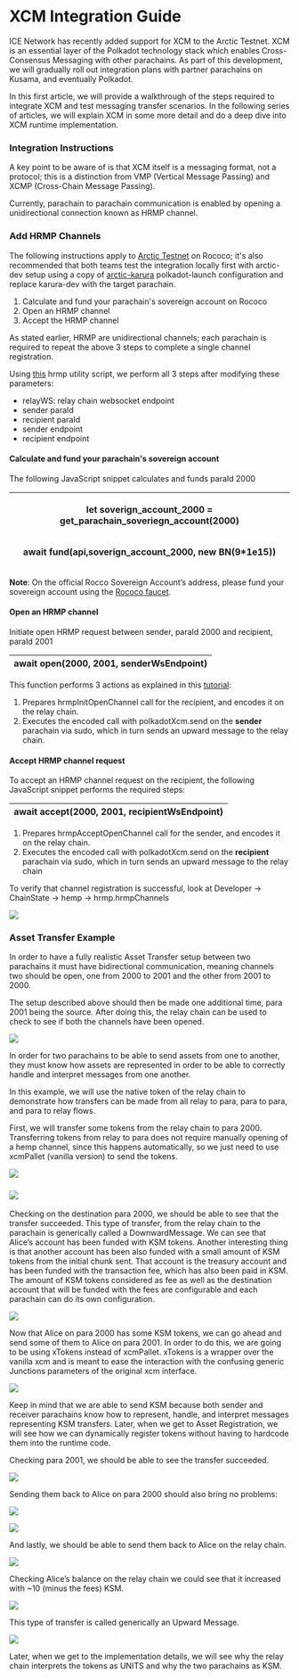 # XCM Integration Guide

ICE Network has recently added support for XCM to the Arctic Testnet. XCM is an essential layer of the Polkadot technology stack which enables Cross-Consensus Messaging with other parachains. As part of this development, we will gradually roll out integration plans with partner parachains on Kusama, and eventually Polkadot.

In this first article, we will provide a walkthrough of the steps required to integrate XCM and test messaging transfer scenarios. In the following series of articles, we will explain XCM in some more detail and do a deep dive into XCM runtime implementation.

### Integration Instructions <a href="#_li753nkt27qd" id="_li753nkt27qd"></a>

A key point to be aware of is that XCM itself is a messaging format, not a protocol; this is a distinction from VMP (Vertical Message Passing) and XCMP (Cross-Chain Message Passing).

Currently, parachain to parachain communication is enabled by opening a unidirectional connection known as HRMP channel.

### Add HRMP Channels <a href="#_j2o4uub8lqsx" id="_j2o4uub8lqsx"></a>

The following instructions apply to [Arctic Testnet](https://polkadot.js.org/apps/?rpc=wss%3A%2F%2Farctic-rococo-rpc.icenetwork.io#/explorer) on Rococo; it's also recommended that both teams test the integration locally first with arctic-dev setup using a copy of [arctic-karura](https://github.com/web3labs/ice-substrate/blob/main/resources/arctic-karura.json) polkadot-launch configuration and replace karura-dev with the target parachain.

1. Calculate and fund your parachain's sovereign account on Rococo
2. Open an HRMP channel
3. Accept the HRMP channel

As stated earlier, HRMP are unidirectional channels; each parachain is required to repeat the above 3 steps to complete a single channel registration.

Using [this](https://github.com/web3labs/ice-substrate/blob/main/scripts/xcm-utils/hrmp.js) hrmp utility script, we perform all 3 steps after modifying these parameters:

* relayWS: relay chain websocket endpoint
* sender paraId
* recipient paraId
* sender endpoint
* recipient endpoint

#### Calculate and fund your parachain's sovereign account <a href="#_b3twf4kjdura" id="_b3twf4kjdura"></a>

The following JavaScript snippet calculates and funds paraId 2000

| <p>let soverign_account_2000 = get_parachain_soveriegn_account(2000)</p><p><br>await fund(api,soverign_account_2000, new BN(9*1e15))</p> |
| ---------------------------------------------------------------------------------------------------------------------------------------- |

**Note**: On the official Rocco Sovereign Account’s address, please fund your sovereign account using the [Rococo faucet](https://wiki.polkadot.network/docs/build-pdk#obtaining-roc).

#### Open an HRMP channel <a href="#_dpgfr76gy0px" id="_dpgfr76gy0px"></a>

Initiate open HRMP request between sender, paraId 2000 and recipient, paraId 2001

| await open(2000, 2001, senderWsEndpoint) |
| ---------------------------------------- |

This function performs 3 actions as explained in this [tutorial](https://docs.substrate.io/reference/how-to-guides/parachains/add-hrmp-channels/):

1. Prepares hrmpInitOpenChannel call for the recipient, and encodes it on the relay chain.
2. Executes the encoded call with polkadotXcm.send on the **sender** parachain via sudo, which in turn sends an upward message to the relay chain.

#### Accept HRMP channel request <a href="#_9c8ykco8bxki" id="_9c8ykco8bxki"></a>

To accept an HRMP channel request on the recipient, the following JavaScript snippet performs the required steps:

| await accept(2000, 2001, recipientWsEndpoint) |
| --------------------------------------------- |

1. Prepares hrmpAcceptOpenChannel call for the sender, and encodes it on the relay chain.
2. Executes the encoded call with polkadotXcm.send on the **recipient** parachain via sudo, which in turn sends an upward message to the relay chain

To verify that channel registration is successful, look at Developer -> ChainState -> hemp -> hrmp.hrmpChannels

![](../.gitbook/assets/0)

### Asset Transfer Example <a href="#_dfe93kwrwppk" id="_dfe93kwrwppk"></a>

In order to have a fully realistic Asset Transfer setup between two parachains it must have bidirectional communication, meaning channels two should be open, one from 2000 to 2001 and the other from 2001 to 2000.

The setup described above should then be made one additional time, para 2001 being the source. After doing this, the relay chain can be used to check to see if both the channels have been opened.

![](../.gitbook/assets/1)

In order for two parachains to be able to send assets from one to another, they must know how assets are represented in order to be able to correctly handle and interpret messages from one another.

In this example, we will use the native token of the relay chain to demonstrate how transfers can be made from all relay to para, para to para, and para to relay flows.

First, we will transfer some tokens from the relay chain to para 2000. Transferring tokens from relay to para does not require manually opening of a hemp channel, since this happens automatically, so we just need to use xcmPallet (vanilla version) to send the tokens.

![](../.gitbook/assets/2)

### ![](../.gitbook/assets/3) <a href="#_5x51cpqfc82w" id="_5x51cpqfc82w"></a>

Checking on the destination para 2000, we should be able to see that the transfer succeeded. This type of transfer, from the relay chain to the parachain is generically called a DownwardMessage. We can see that Alice’s account has been funded with KSM tokens. Another interesting thing is that another account has been also funded with a small amount of KSM tokens from the initial chunk sent. That account is the treasury account and has been funded with the transaction fee, which has also been paid in KSM. The amount of KSM tokens considered as fee as well as the destination account that will be funded with the fees are configurable and each parachain can do its own configuration.

![](../.gitbook/assets/4)

Now that Alice on para 2000 has some KSM tokens, we can go ahead and send some of them to Alice on para 2001. In order to do this, we are going to be using xTokens instead of xcmPallet. xTokens is a wrapper over the vanilla xcm and is meant to ease the interaction with the confusing generic Junctions parameters of the original xcm interface.

![](../.gitbook/assets/5)

Keep in mind that we are able to send KSM because both sender and receiver parachains know how to represent, handle, and interpret messages representing KSM transfers. Later, when we get to Asset Registration, we will see how we can dynamically register tokens without having to hardcode them into the runtime code.

Checking para 2001, we should be able to see the transfer succeeded.

![](../.gitbook/assets/6)

Sending them back to Alice on para 2000 should also bring no problems:

![](../.gitbook/assets/7)

![](../.gitbook/assets/8)

And lastly, we should be able to send them back to Alice on the relay chain.

![](../.gitbook/assets/9)

Checking Alice’s balance on the relay chain we could see that it increased with \~10 (minus the fees) KSM.

![](../.gitbook/assets/10)

This type of transfer is called generically an Upward Message.

![](../.gitbook/assets/11)

Later, when we get to the implementation details, we will see why the relay chain interprets the tokens as UNITS and why the two parachains as KSM.
